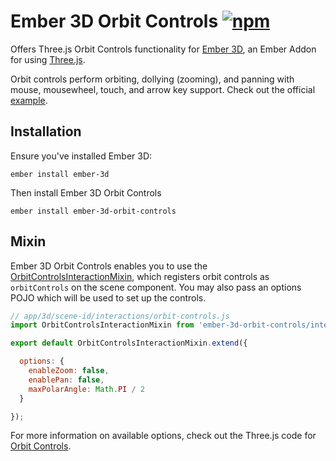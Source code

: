 Ember 3D Orbit Controls [![npm](https://img.shields.io/npm/v/ember-3d-orbit-controls.svg)](https://www.npmjs.com/package/ember-3d-orbit-controls)
======

Offers Three.js Orbit Controls functionality for [Ember 3D](https://github.com/willviles/ember-3d), an Ember Addon for using [Three.js](https://github.com/mrdoob/three.js).

Orbit controls perform orbiting, dollying (zooming), and panning with mouse, mousewheel, touch, and arrow key support. Check out the official [example](https://threejs.org/examples/misc_controls_orbit.html).

## Installation

Ensure you've installed Ember 3D:

`ember install ember-3d`

Then install Ember 3D Orbit Controls

`ember install ember-3d-orbit-controls`

## Mixin

Ember 3D Orbit Controls enables you to use the [OrbitControlsInteractionMixin](https://github.com/willviles/ember-3d-orbit-controls/blob/master/addon/interactions/orbit-controls.js), which registers orbit controls as `orbitControls` on the scene component. You may also pass an options POJO which will be used to set up the controls.

```javascript
// app/3d/scene-id/interactions/orbit-controls.js
import OrbitControlsInteractionMixin from 'ember-3d-orbit-controls/interactions/orbit-controls';

export default OrbitControlsInteractionMixin.extend({

  options: {
    enableZoom: false,
    enablePan: false,
    maxPolarAngle: Math.PI / 2
  }

});

```

For more information on available options, check out the Three.js code for [Orbit Controls](https://github.com/mrdoob/three.js/blob/576c75dadaf04c76b10e3f9b6e36f9af53e3896c/examples/js/controls/OrbitControls.js).

<!-- ## Running

* `ember server`
* Visit your app at http://localhost:4200.

## Running Tests

* `npm test` (Runs `ember try:testall` to test your addon against multiple Ember versions)
* `ember test`
* `ember test --server`

## Building

* `ember build`

For more information on using ember-cli, visit [http://ember-cli.com/](http://ember-cli.com/). -->
